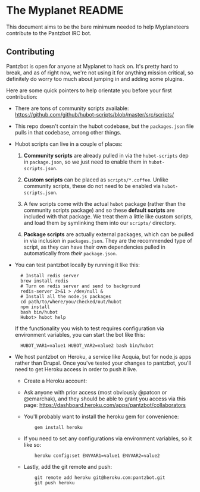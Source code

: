The Myplanet README
===================

This document aims to be the bare minimum needed to help
Myplaneteers contribute to the Pantzbot IRC bot.

Contributing
------------

Pantzbot is open for anyone at Myplanet to hack on. It's pretty hard to
break, and as of right now, we're not using it for anything mission
critical, so definitely do worry too much about jumping in and adding
some plugins.

Here are some quick pointers to help orientate you before your first
contribution:

- There are tons of community scripts available:
  https://github.com/github/hubot-scripts/blob/master/src/scripts/

- This repo doesn't contain the hubot codebase, but the `packages.json`
file pulls in that codebase, among other things.

- Hubot scripts can live in a couple of places:

  1. **Community scripts** are already pulled in via the `hubot-scripts` dep
    in `package.json`, so we just need to enable them in
    `hubot-scripts.json`.

  2. **Custom scripts** can be placed as `scripts/*.coffee`. Unlike community
    scripts, these do not need to be enabled via `hubot-scripts.json`.

  3. A few scripts come with the actual `hubot` package (rather than the
    community scripts package) and so these **default scripts** are
    included with that package.  We treat them a little like custom scripts,
    and load them by symlinking them into our `scripts/` directory.

  4. **Package scripts** are actually external packages, which can be
    pulled in via inclusion in `packages.json`. They are the
    recommended type of script, as they can have their own dependencies
    pulled in automatically from *their* `package.json`.

- You can test pantzbot locally by running it like this:

        # Install redis server
        brew install redis
        # Turn on redis server and send to background
        redis-server 2>&1 > /dev/null &
        # Install all the node.js packages
        cd path/to/where/you/checked/out/hubot
        npm install
        bash bin/hubot
        Hubot> hubot help

  If the functionality you wish to test requires configuration via
environment variables, you can start the bot like this:

        HUBOT_VAR1=value1 HUBOT_VAR2=value2 bash bin/hubot

- We host pantzbot on Heroku, a service like Acquia, but for
  node.js apps rather than Drupal. Once you've tested your changes to
pantzbot, you'll need to get Heroku access in order to push it live.
  - Create a Heroku account:
  - Ask anyone with prior access (most obviously @patcon or @emarchak),
    and they should be able to grant you access via this page:
https://dashboard.heroku.com/apps/pantzbot/collaborators
  - You'll probably want to install the heroku gem for convenience:

            gem install heroku

  - If you need to set any configurations via environment variables, so
    it like so:

            heroku config:set ENVVAR1=value1 ENVVAR2=value2

  - Lastly, add the git remote and push:

            git remote add heroku git@heroku.com:pantzbot.git
            git push heroku
